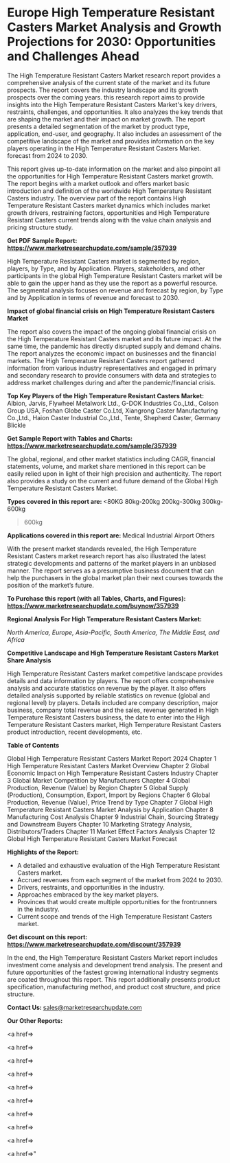 # Europe High Temperature Resistant Casters Market Analysis and Growth Projections for 2030: Opportunities and Challenges Ahead

The High Temperature Resistant Casters Market research report provides a comprehensive analysis of the current state of the market and its future prospects. The report covers the industry landscape and its growth prospects over the coming years. this research report aims to provide insights into the High Temperature Resistant Casters Market's key drivers, restraints, challenges, and opportunities. It also analyzes the key trends that are shaping the market and their impact on market growth. The report presents a detailed segmentation of the market by product type, application, end-user, and geography. It also includes an assessment of the competitive landscape of the market and provides information on the key players operating in the High Temperature Resistant Casters Market. forecast from 2024 to 2030.

This report gives up-to-date information on the market and also pinpoint all the opportunities for High Temperature Resistant Casters market growth. The report begins with a market outlook and offers market basic introduction and definition of the worldwide High Temperature Resistant Casters industry. The overview part of the report contains High Temperature Resistant Casters market dynamics which includes market growth drivers, restraining factors, opportunities and High Temperature Resistant Casters current trends along with the value chain analysis and pricing structure study.

<strong><b>Get PDF Sample Report: <a href=https://www.marketresearchupdate.com/sample/357939>https://www.marketresearchupdate.com/sample/357939</a></b></strong>

High Temperature Resistant Casters market is segmented by region, players, by Type, and by Application. Players, stakeholders, and other participants in the global High Temperature Resistant Casters market will be able to gain the upper hand as they use the report as a powerful resource. The segmental analysis focuses on revenue and forecast by region, by Type and by Application in terms of revenue and forecast to 2030.

<strong><b>Impact of global financial crisis on High Temperature Resistant Casters Market</b></strong>

The report also covers the impact of the ongoing global financial crisis on the High Temperature Resistant Casters market and its future impact. At the same time, the pandemic has directly disrupted supply and demand chains. The report analyzes the economic impact on businesses and the financial markets. The High Temperature Resistant Casters report gathered information from various industry representatives and engaged in primary and secondary research to provide consumers with data and strategies to address market challenges during and after the pandemic/financial crisis.

<strong><b>Top Key Players of the High Temperature Resistant Casters Market:
</b></strong>Albion, Jarvis, Flywheel Metalwork Ltd., G-DOK Industries Co.,Ltd., Colson Group USA, Foshan Globe Caster Co.Ltd, Xiangrong Caster Manufacturing Co.,Ltd., Haion Caster Industrial Co.,Ltd., Tente, Shepherd Caster, Germany Blickle<strong><b>
</b></strong>

<strong><b>Get Sample Report with Tables and Charts: <a href=https://www.marketresearchupdate.com/sample/357939>https://www.marketresearchupdate.com/sample/357939</a></b></strong>

The global, regional, and other market statistics including CAGR, financial statements, volume, and market share mentioned in this report can be easily relied upon in light of their high precision and authenticity. The report also provides a study on the current and future demand of the Global High Temperature Resistant Casters Market.

<strong><b>Types covered in this report are:
</b></strong><80KG
80kg-200kg
200kg-300kg
300kg-600kg
>600kg<strong><b>
</b></strong>

<strong><b>Applications covered in this report are:
</b></strong>Medical
Industrial
Airport
Others<strong><b>
</b></strong>

With the present market standards revealed, the High Temperature Resistant Casters market research report has also illustrated the latest strategic developments and patterns of the market players in an unbiased manner. The report serves as a presumptive business document that can help the purchasers in the global market plan their next courses towards the position of the market’s future.

<strong><b>To Purchase this report (with all Tables, Charts, and Figures): <a href=https://www.marketresearchupdate.com/buynow/357939>https://www.marketresearchupdate.com/buynow/357939</a></b></strong>

<strong><b>Regional Analysis For High Temperature Resistant Casters Market:</b></strong>

<em><i>North America, Europe, Asia-Pacific, South America, The Middle East, and Africa</i></em>

<strong><b>Competitive Landscape and High Temperature Resistant Casters Market Share Analysis</b></strong>

High Temperature Resistant Casters market competitive landscape provides details and data information by players. The report offers comprehensive analysis and accurate statistics on revenue by the player. It also offers detailed analysis supported by reliable statistics on revenue (global and regional level) by players. Details included are company description, major business, company total revenue and the sales, revenue generated in High Temperature Resistant Casters business, the date to enter into the High Temperature Resistant Casters market, High Temperature Resistant Casters product introduction, recent developments, etc.

<strong><b>Table of Contents</b></strong>

Global High Temperature Resistant Casters Market Report 2024
Chapter 1 High Temperature Resistant Casters Market Overview
Chapter 2 Global Economic Impact on High Temperature Resistant Casters Industry
Chapter 3 Global Market Competition by Manufacturers
Chapter 4 Global Production, Revenue (Value) by Region
Chapter 5 Global Supply (Production), Consumption, Export, Import by Regions
Chapter 6 Global Production, Revenue (Value), Price Trend by Type
Chapter 7 Global High Temperature Resistant Casters Market Analysis by Application
Chapter 8 Manufacturing Cost Analysis
Chapter 9 Industrial Chain, Sourcing Strategy and Downstream Buyers
Chapter 10 Marketing Strategy Analysis, Distributors/Traders
Chapter 11 Market Effect Factors Analysis
Chapter 12 Global High Temperature Resistant Casters Market Forecast

<strong><b>Highlights of the Report:</b></strong>

- A detailed and exhaustive evaluation of the High Temperature Resistant Casters market.
- Accrued revenues from each segment of the market from 2024 to 2030.
- Drivers, restraints, and opportunities in the industry.
- Approaches embraced by the key market players.
- Provinces that would create multiple opportunities for the frontrunners in the industry.
- Current scope and trends of the High Temperature Resistant Casters market.

<strong><b>Get discount on this report: <a href=https://www.marketresearchupdate.com/discount/357939>https://www.marketresearchupdate.com/discount/357939</a></b></strong>

In the end, the High Temperature Resistant Casters Market report includes investment come analysis and development trend analysis. The present and future opportunities of the fastest growing international industry segments are coated throughout this report. This report additionally presents product specification, manufacturing method, and product cost structure, and price structure.

<strong><b>Contact Us:
</b></strong>sales@marketresearchupdate.com

<strong>Our Other Reports:</strong>

<a href=></a>

<a href=></a>

<a href=></a>

<a href=></a>

<a href=></a>

<a href=></a>

<a href=></a>

<a href=></a>

<a href=></a>

<a href=></a>"
